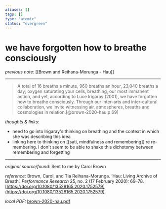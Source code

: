 ```yaml
---
aliases: []
tags: []
type: "atomic"
status: "evergreen"
---
```


# we have forgotten how to breathe consciously

_previous note:_ [[Brown and Reihana-Morunga - Hau]]

---

> A total of 16 breaths a minute, 960 breaths an hour, 23,040 breaths a day; oxygen saturating your cells, breathing, our most immanent action, and yet, according to Luce Irigaray (2001), we have forgotten how to breathe consciously. Through our inter-arts and inter-cultural collaboration, we invite witnessing air, atmospheres, breaths and cosmologies in relation.[@brown-2020-hau p.69]


_thoughts & links:_

- need to go into Irigaray's thinking on breathing and the context in which she was describing this idea
- linking here to thinking on [[sati, mindfulness and remembering]] re re-membering. I don't seem to be able to shake this dichotomy between remembering and forgetting


---

_original source/found:_ Sent to me by Carol Brown

_reference:_ Brown, Carol, and Tia Reihana-Morunga. ‘Hau: Living Archive of Breath’. _Performance Research_ 25, no. 2 (17 February 2020): 69–78. [https://doi.org/10.1080/13528165.2020.1752579](https://doi.org/10.1080/13528165.2020.1752579).

_local PDF:_ [brown-2020-hau.pdf](hook://file/8rMNRmTxD?p=RHJvcGJveC9iaWJsaW9ncmFwaHkgcGRmcw==&n=brown%2D2020%2Dhau%2Epdf)
